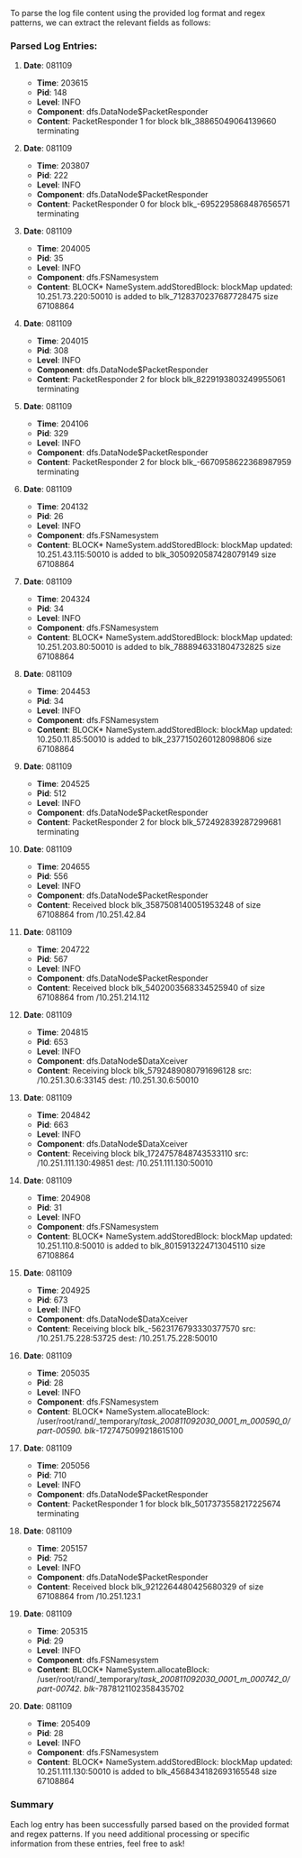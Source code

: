 To parse the log file content using the provided log format and regex patterns, we can extract the relevant fields as follows:

### Parsed Log Entries:

1. **Date**: 081109 
   - **Time**: 203615 
   - **Pid**: 148 
   - **Level**: INFO 
   - **Component**: dfs.DataNode$PacketResponder 
   - **Content**: PacketResponder 1 for block blk_38865049064139660 terminating

2. **Date**: 081109 
   - **Time**: 203807 
   - **Pid**: 222 
   - **Level**: INFO 
   - **Component**: dfs.DataNode$PacketResponder 
   - **Content**: PacketResponder 0 for block blk_-6952295868487656571 terminating

3. **Date**: 081109 
   - **Time**: 204005 
   - **Pid**: 35 
   - **Level**: INFO 
   - **Component**: dfs.FSNamesystem 
   - **Content**: BLOCK* NameSystem.addStoredBlock: blockMap updated: 10.251.73.220:50010 is added to blk_7128370237687728475 size 67108864

4. **Date**: 081109
   - **Time**: 204015
   - **Pid**: 308
   - **Level**: INFO
   - **Component**: dfs.DataNode$PacketResponder
   - **Content**: PacketResponder 2 for block blk_8229193803249955061 terminating

5. **Date**: 081109
   - **Time**: 204106
   - **Pid**: 329
   - **Level**: INFO
   - **Component**: dfs.DataNode$PacketResponder
   - **Content**: PacketResponder 2 for block blk_-6670958622368987959 terminating

6. **Date**: 081109
   - **Time**: 204132
   - **Pid**: 26
   - **Level**: INFO
   - **Component**: dfs.FSNamesystem
   - **Content**: BLOCK* NameSystem.addStoredBlock: blockMap updated: 10.251.43.115:50010 is added to blk_3050920587428079149 size 67108864

7. **Date**: 081109
   - **Time**: 204324
   - **Pid**: 34
   - **Level**: INFO
   - **Component**: dfs.FSNamesystem
   - **Content**: BLOCK* NameSystem.addStoredBlock: blockMap updated: 10.251.203.80:50010 is added to blk_7888946331804732825 size 67108864

8. **Date**: 081109
   - **Time**: 204453
   - **Pid**: 34
   - **Level**: INFO
   - **Component**: dfs.FSNamesystem
   - **Content**: BLOCK* NameSystem.addStoredBlock: blockMap updated: 10.250.11.85:50010 is added to blk_2377150260128098806 size 67108864

9. **Date**: 081109
   - **Time**: 204525
   - **Pid**: 512
   - **Level**: INFO
   - **Component**: dfs.DataNode$PacketResponder
   - **Content**: PacketResponder 2 for block blk_572492839287299681 terminating

10. **Date**: 081109
    - **Time**: 204655
    - **Pid**: 556
    - **Level**: INFO
    - **Component**: dfs.DataNode$PacketResponder
    - **Content**: Received block blk_3587508140051953248 of size 67108864 from /10.251.42.84

11. **Date**: 081109
    - **Time**: 204722
    - **Pid**: 567
    - **Level**: INFO
    - **Component**: dfs.DataNode$PacketResponder
    - **Content**: Received block blk_5402003568334525940 of size 67108864 from /10.251.214.112

12. **Date**: 081109
    - **Time**: 204815
    - **Pid**: 653
    - **Level**: INFO
    - **Component**: dfs.DataNode$DataXceiver
    - **Content**: Receiving block blk_5792489080791696128 src: /10.251.30.6:33145 dest: /10.251.30.6:50010

13. **Date**: 081109
    - **Time**: 204842
    - **Pid**: 663
    - **Level**: INFO
    - **Component**: dfs.DataNode$DataXceiver
    - **Content**: Receiving block blk_1724757848743533110 src: /10.251.111.130:49851 dest: /10.251.111.130:50010

14. **Date**: 081109
    - **Time**: 204908
    - **Pid**: 31
    - **Level**: INFO
    - **Component**: dfs.FSNamesystem
    - **Content**: BLOCK* NameSystem.addStoredBlock: blockMap updated: 10.251.110.8:50010 is added to blk_8015913224713045110 size 67108864

15. **Date**: 081109
    - **Time**: 204925
    - **Pid**: 673
    - **Level**: INFO
    - **Component**: dfs.DataNode$DataXceiver
    - **Content**: Receiving block blk_-5623176793330377570 src: /10.251.75.228:53725 dest: /10.251.75.228:50010

16. **Date**: 081109
    - **Time**: 205035
    - **Pid**: 28
    - **Level**: INFO
    - **Component**: dfs.FSNamesystem
    - **Content**: BLOCK* NameSystem.allocateBlock: /user/root/rand/_temporary/_task_200811092030_0001_m_000590_0/part-00590. blk_-1727475099218615100

17. **Date**: 081109
    - **Time**: 205056
    - **Pid**: 710
    - **Level**: INFO
    - **Component**: dfs.DataNode$PacketResponder
    - **Content**: PacketResponder 1 for block blk_5017373558217225674 terminating

18. **Date**: 081109
    - **Time**: 205157
    - **Pid**: 752
    - **Level**: INFO
    - **Component**: dfs.DataNode$PacketResponder
    - **Content**: Received block blk_9212264480425680329 of size 67108864 from /10.251.123.1

19. **Date**: 081109
    - **Time**: 205315
    - **Pid**: 29
    - **Level**: INFO
    - **Component**: dfs.FSNamesystem
    - **Content**: BLOCK* NameSystem.allocateBlock: /user/root/rand/_temporary/_task_200811092030_0001_m_000742_0/part-00742. blk_-7878121102358435702

20. **Date**: 081109
    - **Time**: 205409
    - **Pid**: 28
    - **Level**: INFO
    - **Component**: dfs.FSNamesystem
    - **Content**: BLOCK* NameSystem.addStoredBlock: blockMap updated: 10.251.111.130:50010 is added to blk_4568434182693165548 size 67108864

### Summary
Each log entry has been successfully parsed based on the provided format and regex patterns. If you need additional processing or specific information from these entries, feel free to ask!